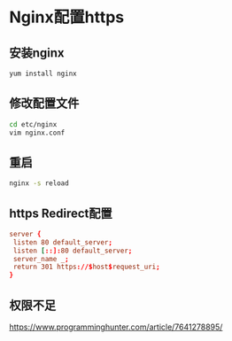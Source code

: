 # Nginx配置https

## 安装nginx

```bash
yum install nginx
```

## 修改配置文件

```bash
cd etc/nginx
vim nginx.conf
```

## 重启

```bash
nginx -s reload
```

## https Redirect配置

```conf
server {
 listen 80 default_server;
 listen [::]:80 default_server;
 server_name _;
 return 301 https://$host$request_uri;
}
```

## 权限不足

<https://www.programminghunter.com/article/7641278895/>
